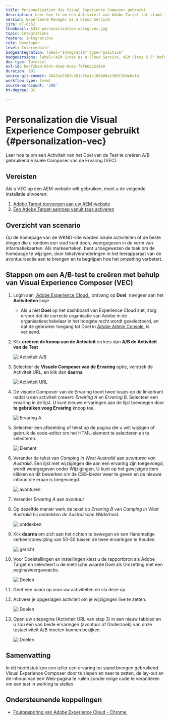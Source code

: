 ```yaml
---
title: Personalization die Visual Experience Composer gebruikt
description: Leer hoe te om een Activiteit van Adobe Target tot stand te brengen gebruikend Visual Experience Composer.
version: Experience Manager as a Cloud Service
jira: KT-6352
thumbnail: 6352-personalization-using-vec.jpg
topic: Integrations
feature: Integrations
role: Developer
level: Intermediate
badgeIntegration: label="Integratie" type="positive"
badgeVersions: label="AEM Sites as a Cloud Service, AEM Sites 6.5" before-title="false"
doc-type: Tutorial
exl-id: becf2bed-0541-45e8-9ce2-f9fb023234e0
duration: 101
source-git-commit: 48433a5367c281cf5a1c106b08a1306f1b0e8ef4
workflow-type: tm+mt
source-wordcount: '508'
ht-degree: 0%

---
```


# Personalization die Visual Experience Composer gebruikt {#personalization-vec}

Leer hoe te om een Activiteit van het Doel van de Test te creëren A/B gebruikend Visuele Composer van de Ervaring (VEC).

## Vereisten

Als u VEC op een AEM-website wilt gebruiken, moet u de volgende installatie uitvoeren:

1. [Adobe Target toevoegen aan uw AEM-website](./add-target-launch-extension.md)
1. [Een Adobe Target-aanroep vanuit tags activeren](./load-and-fire-target.md)

## Overzicht van scenario

Op de homepage van de WKND-site worden lokale activiteiten of de beste dingen die u rondom een stad kunt doen, weergegeven in de vorm van informatiekaarten. Als markeerteken, bent u toegewezen de taak om de homepage te wijzigen, door tekstveranderingen in het leerapparaat van de avontuursectie aan te brengen en te begrijpen hoe het omzetting verbetert.

## Stappen om een A/B-test te creëren met behulp van Visual Experience Composer (VEC)

1. Login aan [&#x200B; Adobe Experience Cloud &#x200B;](https://experience.adobe.com/), ontvang op __Doel__, navigeer aan het __Activiteiten__ lusje

   + Als u niet __Doel__ op het dashboard van Experience Cloud ziet, zorg ervoor dat de correcte organisatie van Adobe in de organisatieschakelaar in het hoogste recht wordt geselecteerd, en dat de gebruiker toegang tot Doel in [&#x200B; Adobe Admin Console &#x200B;](https://adminconsole.adobe.com/) is verleend.

1. Klik **creëren de knoop van de Activiteit** en kies dan **A/B de Activiteit van de Test**

   ![&#x200B; Activiteit A/B &#x200B;](assets/ab-target-activity.png)

1. Selecteer de **Visuele Composer van de Ervaring** optie, verstrek de Activiteit URL, en klik dan **daarna**

   ![&#x200B; Activiteit URL &#x200B;](assets/ab-test-url.png)

1. De visuele Composer van de Ervaring toont twee lusjes op de linkerkant nadat u een activiteit creeert: *Ervaring A* en *Ervaring B*. Selecteer een ervaring in de lijst. U kunt nieuwe ervaringen aan de lijst toevoegen door **te gebruiken voeg Ervaring** knoop toe.

   ![&#x200B; Ervaring A &#x200B;](assets/experience.png)

1. Selecteer een afbeelding of tekst op de pagina die u wilt wijzigen of gebruik de code-editor om het HTML-element te selecteren en te selecteren.

   ![&#x200B; Element &#x200B;](assets/select-element.png)

1. Verander de tekst van *Camping in West Australië* aan *avonturen van Australië*. Een lijst met wijzigingen die aan een ervaring zijn toegevoegd, wordt weergegeven onder Wijzigingen. U kunt op het gewijzigde item klikken en dit bewerken om de CSS-kiezer weer te geven en de nieuwe inhoud die eraan is toegevoegd.

   ![&#x200B; avonturen &#x200B;](assets/adventures.png)

1. Verander *Ervaring A* aan *avontuur*
1. Op dezelfde manier werk de tekst op *Ervaring B* van *Camping in West Australië* bij *ontdekken de Australische Wilderheid*.

   ![&#x200B; ontdekken &#x200B;](assets/explore.png)

1. Klik **daarna** om zich aan het richten te bewegen en een Handmatige verkeerstoewijzing van 50-50 tussen de twee ervaringen te houden.

   ![&#x200B; gericht &#x200B;](assets/targeting.png)

1. Voor Doelstellingen en instellingen kiest u de rapportbron als Adobe Target en selecteert u de metrische waarde Doel als Omzetting met een paginaweergaveactie.

   ![&#x200B; Doelen &#x200B;](assets/goals.png)

1. Geef een naam op voor uw activiteiten en sla deze op.
1. Activeer je opgeslagen activiteit om je wijzigingen live te zetten.

   ![&#x200B; Doelen &#x200B;](assets/activate.png)

1. Open uw sitepagina (Activiteit URL van stap 3) in een nieuw tabblad en u zou één van beide ervaringen (avontuur of Onderzoek) van onze testactiviteit A/B moeten kunnen bekijken.

   ![&#x200B; Doelen &#x200B;](assets/publish.png)

## Samenvatting

In dit hoofdstuk kon een teller een ervaring tot stand brengen gebruikend Visual Experience Composer door te slepen en neer te zetten, de lay-out en de inhoud van een Web-pagina te ruilen zonder enige code te veranderen om een test in werking te stellen.

## Ondersteunende koppelingen

+ [&#x200B; Foutopsporing van Adobe Experience Cloud - Chrome &#x200B;](https://chrome.google.com/webstore/detail/adobe-experience-platform/bfnnokhpnncpkdmbokanobigaccjkpob)
